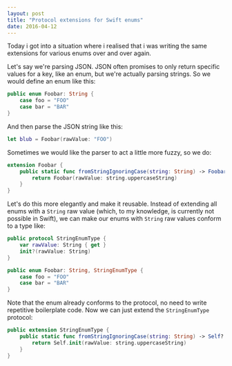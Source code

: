 ```yaml
---
layout: post
title: "Protocol extensions for Swift enums"
date: 2016-04-12
---
```


Today i got into a situation where i realised that i was writing the same extensions for various enums over and over again.

Let's say we're parsing JSON. JSON often promises to only return specific values for a key, like an enum, but we're actually parsing strings. So we would define an enum like this:

```swift
public enum Foobar: String {
    case foo = "FOO"
    case bar = "BAR"
}
```

And then parse the JSON string like this:

```swift
let blub = Foobar(rawValue: "FOO")
```

Sometimes we would like the parser to act a little more fuzzy, so we do:

```swift
extension Foobar {
    public static func fromStringIgnoringCase(string: String) -> Foobar? {
        return Foobar(rawValue: string.uppercaseString)
    }
}
```

Let's do this more elegantly and make it reusable. Instead of extending all enums with a `String` raw value (which, to my knowledge, is currently not possible in Swift), we can make our enums with `String` raw values conform to a type like:

```swift
public protocol StringEnumType {
    var rawValue: String { get }
    init?(rawValue: String)
}

public enum Foobar: String, StringEnumType {
    case foo = "FOO"
    case bar = "BAR"
}
```

Note that the enum already conforms to the protocol, no need to write repetitive boilerplate code. Now we can just extend the `StringEnumType` protocol:

```swift
public extension StringEnumType {
    public static func fromStringIgnoringCase(string: String) -> Self? {
        return Self.init(rawValue: string.uppercaseString)
    }
}
```
